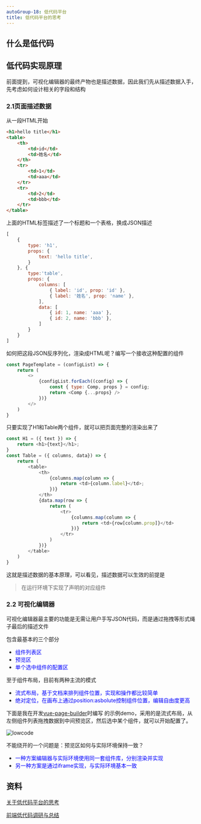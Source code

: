 ```yaml
---
autoGroup-18: 低代码平台
title: 低代码平台的思考
---
```


## 什么是低代码

## 低代码实现原理
前面提到，可视化编辑器的最终产物也是描述数据，因此我们先从描述数据入手，先考虑如何设计相关的字段和结构

### 2.1页面描述数据
从一段HTML开始
```html
<h1>hello title</h1>
<table>
    <th>
        <td>id</td>
        <td>姓名</td>
    </th>
    <tr>
        <td>1</td>
        <td>aaa</td>
    </tr>
    <tr>
        <td>2</td>
        <td>bbb</td>
    </tr>
</table>
```
上面的HTML标签描述了一个标题和一个表格，换成JSON描述
```js
[
    {
        type: 'h1',
        props: {
            text: 'hello title',
        }
    }, {
        type:'table',
        props: {
            columns: [
                { label: 'id', prop: 'id' },
                { label: '姓名', prop: 'name' },
            ],
            data: [
                { id: 1, name: 'aaa' },
                { id: 2, name: 'bbb' },
            ]
        }
    }
]
```
如何把这段JSON反序列化，渲染成HTML呢？编写一个接收这种配置的组件
```js
const PageTemplate = (configList) => {
    return (
        <>
            {configList.forEach((config) => {
                const { type: Comp, props } = config;
                return <Comp {...props} />
            })}
        </>
    )
}
```
只要实现了H1和Table两个组件，就可以把页面完整的渲染出来了
```js
const H1 = ({ text }) => {
    return <h1>{text}</h1>;
}
const Table = ({ columns, data}) => {
    return (
        <table>
            <th>
                {columns.map(column => {
                    return <td>{column.label}</td>;
                })}
            </th>
            {data.map(row => {
                return (
                    <tr>
                        {columns.map(column => {
                            return <td>{row[column.prop]}</td>
                        })}
                    </tr>
                )
            })}
        </table>
    )
}
```
这就是描述数据的基本原理，可以看见，描述数据可以生效的前提是

> 在运行环境下实现了声明的对应组件

### 2.2 可视化编辑器
可视化编辑器最主要的功能是无需让用户手写JSON代码，而是通过拖拽等形式绳子最后的描述文件

包含最基本的三个部分
- <span style="color:blue">组件列表区</span>
- <span style="color: blue">预览区</span>
- <span style="color: blue">单个选中组件的配置区</span>

至于组件布局，目前有两种主流的模式

- <span style="color:blue">流式布局，基于文档来排列组件位置，实现和操作都比较简单</span>
- <span style="color:blue">绝对定位，在画布上通过position:asbolute控制组件位置，编辑自由度更高</span>

下面是我在开发[vue-page-builder](https://github.com/tangxiangmin/vue-page-builder)时编写 的示例demo，采用的是流式布局，从左侧组件列表拖拽数据到中间预览区，然后选中某个组件，就可以开始配置了。

![lowcode](http://img.shymean.com/oPic/1638197846877_713.png)

不能绕开的一个问题是：预览区如何与实际环境保持一致？

- <span style="color:blue">一种方案编辑器与实际环境使用同一套组件库，分别渲染并实现</span>
- <span style="color:blue">另一种方案是通过iframe实现，与实际环境基本一致</span>

## 资料
[关于低代码平台的思考](https://www.shymean.com/article/%E5%85%B3%E4%BA%8E%E4%BD%8E%E4%BB%A3%E7%A0%81%E5%B9%B3%E5%8F%B0%E7%9A%84%E6%80%9D%E8%80%83)

[前端低代码调研与总结](https://blog.csdn.net/sinat_17775997/article/details/123246770)